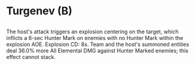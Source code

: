 # Turgenev (B)

## 

The host's attack triggers an explosion centering on the target, which inflicts a 6-sec Hunter Mark on enemies with no Hunter Mark within the explosion AOE. Explosion CD: 8s. Team and the host's summoned entities deal 36.0% more All Elemental DMG against Hunter Marked enemies; this effect cannot stack.